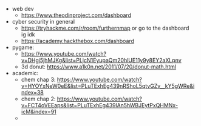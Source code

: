 - web dev 
	- https://www.theodinproject.com/dashboard
- cyber security in general
	- https://tryhackme.com/r/room/furthernmap or go to the dashboard ig idk
	- https://academy.hackthebox.com/dashboard 
- pygame: 
	- https://www.youtube.com/watch?v=DHgj5jhMJKg&list=PLjcN1EyupaQm20hlUE11y9y8EY2aXLpnv
	- 3d donut: https://www.a1k0n.net/2011/07/20/donut-math.html
- academic: 
	- chem chap 3: https://www.youtube.com/watch?v=HYOYxNeW0eE&list=PLuTExhEg439nRShoL5qtvGZv__kY5gWRe&index=38
	- chem chap 2: https://www.youtube.com/watch?v=FCT4oVEEaps&list=PLuTExhEg439lAn5hWBJEytPxQHMNx-icM&index=91
	- 